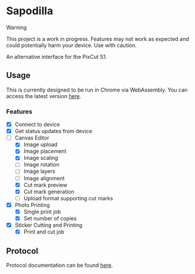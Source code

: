 # Sapodilla

> [!WARNING]
> This project is a work in progress. Features may not work as expected and
> could potentially harm your device. Use with caution.

An alternative interface for the PixCut S1.

## Usage

This is currently designed to be run in Chrome via WebAssembly. You can access
the latest version [here](https://sapodilla.pages.dev).

### Features

- [x] Connect to device
- [x] Get status updates from device
- [ ] Canvas Editor
    - [x] Image upload
    - [x] Image placement
    - [x] Image scaling
    - [ ] Image rotation
    - [ ] Image layers
    - [ ] Image alignment
    - [x] Cut mark preview
    - [x] Cut mark generation
    - [ ] Upload format supporting cut marks
- [x] Photo Printing
    - [x] Single print job
    - [x] Set number of copies
- [x] Sticker Cutting and Printing
    - [x] Print and cut job

## Protocol

Protocol documentation can be found [here](protocol.md).
